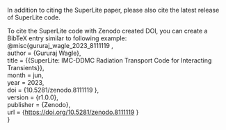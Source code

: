 In addition to citing the SuperLite paper, please also cite the latest release of SuperLite code. 

To cite the SuperLite code with Zenodo created DOI, you can create a BibTeX entry similar to following example:
@misc{gururaj_wagle_2023_8111119 ,<br>
    author       = {Gururaj Wagle},<br>
    title        = {{SuperLite: IMC-DDMC Radiation Transport Code for Interacting Transients}},<br>
    month        = jun,<br>
    year         = 2023,<br>
    doi          = {10.5281/zenodo.8111119 },<br>
    version      = {r1.0.0},<br>
    publisher    = {Zenodo},<br>
    url          = {https://doi.org/10.5281/zenodo.8111119 }<br>
    }
